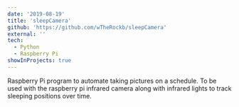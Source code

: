 ```yaml
---
date: '2019-08-19'
title: 'sleepCamera'
github: 'https://github.com/wTheRockb/sleepCamera'
external: ''
tech:
  - Python
  - Raspberry Pi
showInProjects: true
---
```


Raspberry Pi program to automate taking pictures on a schedule. To be used with the raspberry pi infrared camera along with infrared lights to track sleeping positions over time.
